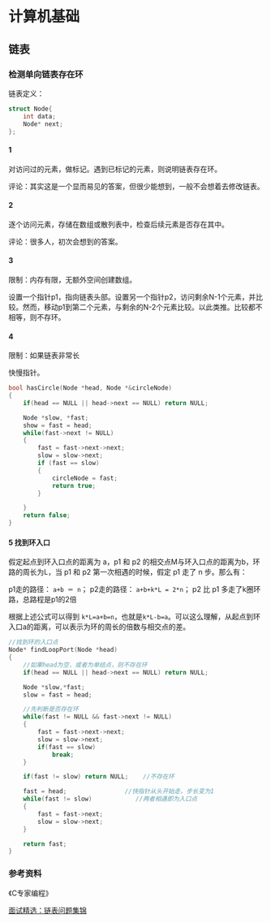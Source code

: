 # 计算机基础

## 链表

### 检测单向链表存在环

链表定义：

```` c
struct Node{
    int data;
    Node* next;
};
````

#### 1

对访问过的元素，做标记。遇到已标记的元素，则说明链表存在环。

评论：其实这是一个显而易见的答案，但很少能想到，一般不会想着去修改链表。

#### 2

逐个访问元素，存储在数组或散列表中，检查后续元素是否存在其中。

评论：很多人，初次会想到的答案。

#### 3

限制：内存有限，无额外空间创建数组。

设置一个指针p1，指向链表头部。设置另一个指针p2，访问剩余N-1个元素，并比较。然而，移动p1到第二个元素，与剩余的N-2个元素比较。以此类推。比较都不相等，则不存环。

#### 4

限制：如果链表非常长

快慢指针。

```` c
bool hasCircle(Node *head, Node *&circleNode)
{
    if(head == NULL || head->next == NULL) return NULL;

    Node *slow, *fast;
    show = fast = head;
    while(fast->next != NULL)
    {
        fast = fast->next->next;
        slow = slow->next;
        if (fast == slow)
        {
            circleNode = fast;
            return true;
        }

    }
    return false;
}

````

#### 5 找到环入口

假定起点到环入口点的距离为 a，p1 和 p2 的相交点M与环入口点的距离为b，环路的周长为L，当 p1 和 p2 第一次相遇的时候，假定 p1 走了 n 步。那么有：

p1走的路径： `a+b ＝ n`；
p2走的路径： `a+b+k*L = 2*n`； p2 比 p1 多走了k圈环路，总路程是p1的2倍

根据上述公式可以得到
`k*L=a+b=n`，也就是`k*L-b=a`。可以这么理解，从起点到环入口a的距离，可以表示为环的周长的倍数与相交点的差。

```` c
//找到环的入口点
Node* findLoopPort(Node *head)
{
    //如果head为空，或者为单结点，则不存在环
    if(head == NULL || head->next == NULL) return NULL;

    Node *slow,*fast;
    slow = fast = head;

    //先判断是否存在环
    while(fast != NULL && fast->next != NULL)
    {
        fast = fast->next->next;
        slow = slow->next;
        if(fast == slow)
            break;
    }

    if(fast != slow) return NULL;    //不存在环

    fast = head;                //快指针从头开始走，步长变为1
    while(fast != slow)            //两者相遇即为入口点
    {
        fast = fast->next;
        slow = slow->next;
    }

    return fast;
}

````

### 参考资料

《C专家编程》

[面试精选：链表问题集锦](http://wuchong.me/blog/2014/03/25/interview-link-questions/)
